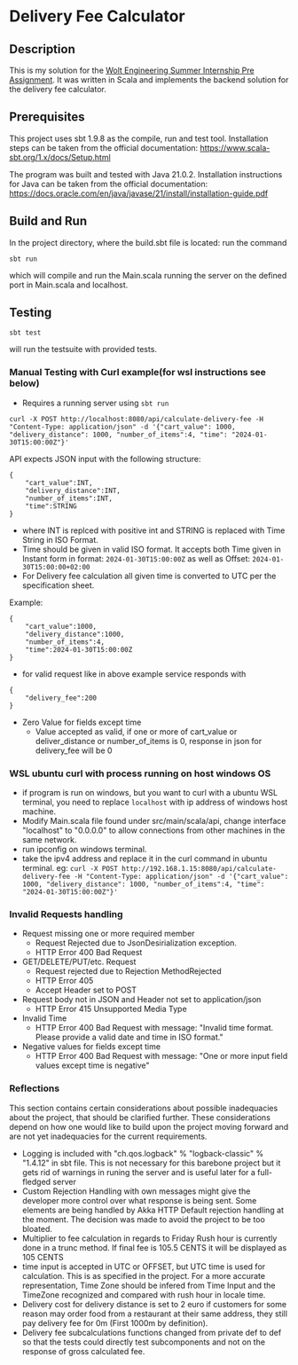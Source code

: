 # Delivery Fee Calculator

## Description

This is my solution for the [Wolt Engineering Summer Internship Pre Assignment](https://github.com/woltapp/engineering-internship-2024/tree/main). It was written in Scala and implements the backend solution for the delivery fee calculator.

## Prerequisites

This project uses sbt 1.9.8 as the compile, run and test tool. Installation steps can be taken from the official documentation: https://www.scala-sbt.org/1.x/docs/Setup.html 

The program was built and tested with Java 21.0.2. Installation instructions for Java can be taken from the official documentation: https://docs.oracle.com/en/java/javase/21/install/installation-guide.pdf

## Build and Run

In the project directory, where the build.sbt file is located: run the command

```
sbt run
```
which will compile and run the Main.scala running the server on the defined port in Main.scala and localhost.



## Testing

```
sbt test
```
will run the testsuite with provided tests.

### Manual Testing with Curl example(for wsl instructions see below)

- Requires a running server using ```sbt run```

```
curl -X POST http://localhost:8080/api/calculate-delivery-fee -H "Content-Type: application/json" -d '{"cart_value": 1000, "delivery_distance": 1000, "number_of_items":4, "time": "2024-01-30T15:00:00Z"}'
```
API expects JSON input with the following structure:
```
{
    "cart_value":INT,
    "delivery_distance":INT,
    "number_of_items":INT,
    "time":STRING
}
```
- where INT is replced with positive int and STRING is replaced with Time String in ISO Format.
- Time should be given in valid ISO format. It accepts both Time given in Instant form in format: ```2024-01-30T15:00:00Z``` as well as Offset: ```2024-01-30T15:00:00+02:00```
- For Delivery fee calculation all given time is converted to UTC per the specification sheet.

Example:
```
{
    "cart_value":1000,
    "delivery_distance":1000,
    "number_of_items":4,
    "time":2024-01-30T15:00:00Z
}
```

- for valid request like in above example service responds with
```
{
    "delivery_fee":200
}
```

- Zero Value for fields except time
    - Value accepted as valid, if one or more of cart_value or deliver_distance or number_of_items is 0, response in json for delivery_fee will be 0
 
### WSL ubuntu curl with process running on host windows OS

- if program is run on windows, but you want to curl with a ubuntu WSL terminal, you need to replace ```localhost``` with ip address of windows host machine.
- Modify Main.scala file found under src/main/scala/api, change interface "localhost" to "0.0.0.0" to allow connections from other machines in the same network.
- run ipconfig on windows terminal.
- take the ipv4 address and replace it in the curl command in ubuntu terminal. eg: ```curl -X POST http://192.168.1.15:8080/api/calculate-delivery-fee -H "Content-Type: application/json" -d '{"cart_value": 1000, "delivery_distance": 1000, "number_of_items":4, "time": "2024-01-30T15:00:00Z"}'```
  
### Invalid Requests handling

- Request missing one or more required member
    - Request Rejected due to JsonDesirialization exception.
    - HTTP Error 400 Bad Request
- GET/DELETE/PUT/etc. Request
    - Request rejected due to Rejection MethodRejected
    - HTTP Error 405
    - Accept Header set to POST
- Request body not in JSON and Header not set to application/json
    - HTTP Error 415 Unsupported Media Type
- Invalid Time
    - HTTP Error 400 Bad Request with message: "Invalid time format. Please provide a valid date and time in ISO format."
- Negative values for fields except time
    - HTTP Error 400 Bad Request with message: "One or more input field values except time is negative"
  
### Reflections

This section contains certain considerations about possible inadequacies about the project, that should be clarified further. These considerations depend on how one would like to build upon the project moving forward and are not yet inadequacies for the current requirements.

- Logging is included with  "ch.qos.logback" % "logback-classic" % "1.4.12" in sbt file. This is not necessary for this barebone project but it gets rid of warnings in runing the server and is useful later for a full-fledged server
- Custom Rejection Handling with own messages might give the developer more control over what response is being sent. Some elements are being handled by Akka HTTP Default rejection handling at the moment. The decision was made to avoid the project to be too bloated.
- Multiplier to fee calculation in regards to Friday Rush hour is currently done in a trunc method. If final fee is 105.5 CENTS it will be displayed as 105 CENTS
- time input is accepted in UTC or OFFSET, but UTC time is used for calculation. This is as specified in the project. For a more accurate representation, Time Zone should be infered from Time Input and the TimeZone recognized and compared with rush hour in locale time.
- Delivery cost for delivery distance is set to 2 euro if customers for some reason may order food from a restaurant at their same address, they still pay delivery fee for 0m (First 1000m by definition).
- Delivery fee subcalculations functions changed from private def to def so that the tests could directly test subcomponents and not on the response of gross calculated fee.
